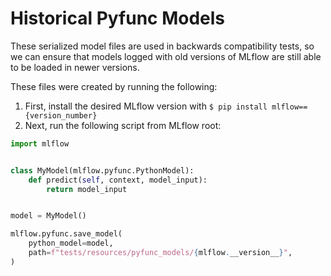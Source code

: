 # Historical Pyfunc Models

These serialized model files are used in backwards compatibility tests, so we can ensure that models logged with old versions of MLflow are still able to be loaded in newer versions.

These files were created by running the following:

1. First, install the desired MLflow version with `$ pip install mlflow=={version_number}`
2. Next, run the following script from MLflow root:

```python
import mlflow


class MyModel(mlflow.pyfunc.PythonModel):
    def predict(self, context, model_input):
        return model_input


model = MyModel()

mlflow.pyfunc.save_model(
    python_model=model,
    path=f"tests/resources/pyfunc_models/{mlflow.__version__}",
)
```
